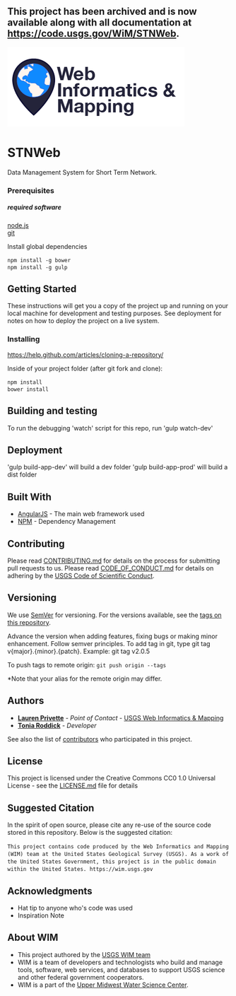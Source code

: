 ## This project has been archived and is now available along with all documentation at https://code.usgs.gov/WiM/STNWeb.

![WiM](wimlogo.png)


# STNWeb

Data Management System for Short Term Network.

### Prerequisites

##### required software
[node.js](http://nodejs.org)  
[git](https://git-scm.com/)  

Install global dependencies
```
npm install -g bower
npm install -g gulp
```

## Getting Started

These instructions will get you a copy of the project up and running on your local machine for development and testing purposes. See deployment for notes on how to deploy the project on a live system.

### Installing

https://help.github.com/articles/cloning-a-repository/

Inside of your project folder (after git fork and clone):
```
npm install
bower install
```
## Building and testing

To run the debugging 'watch' script for this repo, run 'gulp watch-dev'

## Deployment
'gulp build-app-dev' will build a dev folder
'gulp build-app-prod' will build a dist folder

## Built With

* [AngularJS](https://angularjs.org/) - The main web framework used
* [NPM](https://www.npmjs.com/) - Dependency Management

## Contributing

Please read [CONTRIBUTING.md](CONTRIBUTING.md) for details on the process for submitting pull requests to us. Please read [CODE_OF_CONDUCT.md](CODE_OF_CONDUCT.md) for details on adhering by the [USGS Code of Scientific Conduct](https://www2.usgs.gov/fsp/fsp_code_of_scientific_conduct.asp).

## Versioning

We use [SemVer](http://semver.org/) for versioning. For the versions available, see the [tags on this repository](../../tags). 

Advance the version when adding features, fixing bugs or making minor enhancement. Follow semver principles. To add tag in git, type git tag v{major}.{minor}.{patch}. Example: git tag v2.0.5

To push tags to remote origin: `git push origin --tags`

*Note that your alias for the remote origin may differ.

## Authors

* **[Lauren Privette](https://www.usgs.gov/staff-profiles/lauren-privette)**  - *Point of Contact* - [USGS Web Informatics & Mapping](https://wim.usgs.gov/)
* **[Tonia Roddick](https://github.com/troddick)**  - *Developer*

See also the list of [contributors](../../graphs/contributors) who participated in this project.

## License

This project is licensed under the Creative Commons CC0 1.0 Universal License - see the [LICENSE.md](LICENSE.md) file for details

## Suggested Citation
In the spirit of open source, please cite any re-use of the source code stored in this repository. Below is the suggested citation:

`This project contains code produced by the Web Informatics and Mapping (WIM) team at the United States Geological Survey (USGS). As a work of the United States Government, this project is in the public domain within the United States. https://wim.usgs.gov`


## Acknowledgments

* Hat tip to anyone who's code was used
* Inspiration Note 

## About WIM
* This project authored by the [USGS WIM team](https://wim.usgs.gov)
* WIM is a team of developers and technologists who build and manage tools, software, web services, and databases to support USGS science and other federal government cooperators.
* WIM is a part of the [Upper Midwest Water Science Center](https://www.usgs.gov/centers/wisconsin-water-science-center).
